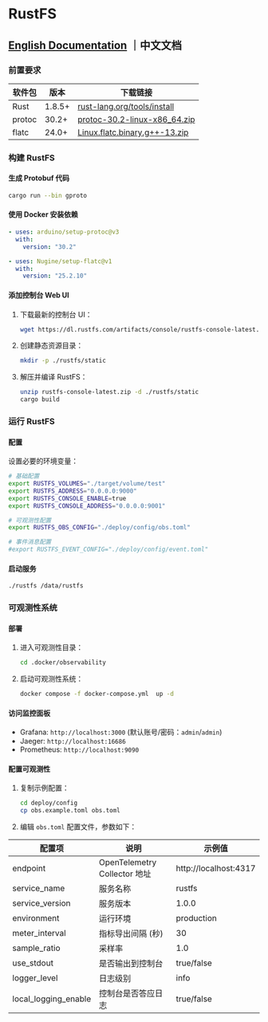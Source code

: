 # RustFS

## [English Documentation](README.md) ｜中文文档

### 前置要求

| 软件包    | 版本     | 下载链接                                                                                                                             |
|--------|--------|----------------------------------------------------------------------------------------------------------------------------------|
| Rust   | 1.8.5+ | [rust-lang.org/tools/install](https://www.rust-lang.org/tools/install)                                                           |
| protoc | 30.2+  | [protoc-30.2-linux-x86_64.zip](https://github.com/protocolbuffers/protobuf/releases/download/v30.2/protoc-30.2-linux-x86_64.zip) |
| flatc  | 24.0+  | [Linux.flatc.binary.g++-13.zip](https://github.com/google/flatbuffers/releases/download/v25.2.10/Linux.flatc.binary.g++-13.zip)  |

### 构建 RustFS

#### 生成 Protobuf 代码

```bash
cargo run --bin gproto
```

#### 使用 Docker 安装依赖

```yaml
- uses: arduino/setup-protoc@v3
  with:
    version: "30.2"

- uses: Nugine/setup-flatc@v1
  with:
    version: "25.2.10"
```

#### 添加控制台 Web UI

1. 下载最新的控制台 UI：
   ```bash
   wget https://dl.rustfs.com/artifacts/console/rustfs-console-latest.zip
   ```
2. 创建静态资源目录：
   ```bash
   mkdir -p ./rustfs/static
   ```
3. 解压并编译 RustFS：
   ```bash
   unzip rustfs-console-latest.zip -d ./rustfs/static
   cargo build
   ```

### 运行 RustFS

#### 配置

设置必要的环境变量：

```bash
# 基础配置
export RUSTFS_VOLUMES="./target/volume/test"
export RUSTFS_ADDRESS="0.0.0.0:9000"
export RUSTFS_CONSOLE_ENABLE=true
export RUSTFS_CONSOLE_ADDRESS="0.0.0.0:9001"

# 可观测性配置
export RUSTFS_OBS_CONFIG="./deploy/config/obs.toml"

# 事件消息配置
#export RUSTFS_EVENT_CONFIG="./deploy/config/event.toml"
```

#### 启动服务

```bash
./rustfs /data/rustfs
```

### 可观测性系统

#### 部署

1. 进入可观测性目录：
   ```bash
   cd .docker/observability
   ```

2. 启动可观测性系统：
   ```bash
   docker compose -f docker-compose.yml  up -d
   ```

#### 访问监控面板

- Grafana: `http://localhost:3000` (默认账号/密码：`admin`/`admin`)
- Jaeger: `http://localhost:16686`
- Prometheus: `http://localhost:9090`

#### 配置可观测性

1. 复制示例配置：
   ```bash
   cd deploy/config
   cp obs.example.toml obs.toml
   ```

2. 编辑 `obs.toml` 配置文件，参数如下：

| 配置项                  | 说明                         | 示例值                   |
|----------------------|----------------------------|-----------------------|
| endpoint             | OpenTelemetry Collector 地址 | http://localhost:4317 |
| service_name         | 服务名称                       | rustfs                |
| service_version      | 服务版本                       | 1.0.0                 |
| environment          | 运行环境                       | production            |
| meter_interval       | 指标导出间隔 (秒)                 | 30                    |
| sample_ratio         | 采样率                        | 1.0                   |
| use_stdout           | 是否输出到控制台                   | true/false            |
| logger_level         | 日志级别                       | info                  |
| local_logging_enable | 控制台是否答应日志                  | true/false            |
